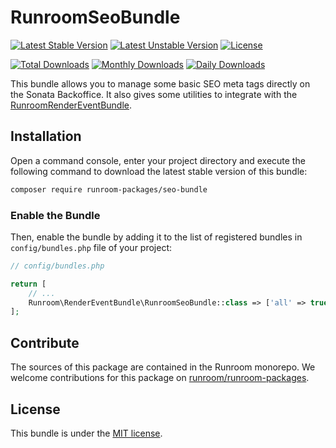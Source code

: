 RunroomSeoBundle
================

[![Latest Stable Version](https://poser.pugx.org/runroom-packages/seo-bundle/v/stable)](https://packagist.org/packages/runroom-packages/seo-bundle)
[![Latest Unstable Version](https://poser.pugx.org/runroom-packages/seo-bundle/v/unstable)](https://packagist.org/packages/runroom-packages/seo-bundle)
[![License](https://poser.pugx.org/runroom-packages/seo-bundle/license)](https://packagist.org/packages/runroom-packages/seo-bundle)

[![Total Downloads](https://poser.pugx.org/runroom-packages/seo-bundle/downloads)](https://packagist.org/packages/runroom-packages/seo-bundle)
[![Monthly Downloads](https://poser.pugx.org/runroom-packages/seo-bundle/d/monthly)](https://packagist.org/packages/runroom-packages/seo-bundle)
[![Daily Downloads](https://poser.pugx.org/runroom-packages/seo-bundle/d/daily)](https://packagist.org/packages/runroom-packages/seo-bundle)

This bundle allows you to manage some basic SEO meta tags directly on the Sonata Backoffice. It also gives some utilities to integrate with the [RunroomRenderEventBundle](https://github.com/Runroom/RunroomRenderEventBundle).

## Installation

Open a command console, enter your project directory and execute the following command to download the latest stable version of this bundle:

```bash
composer require runroom-packages/seo-bundle
```

### Enable the Bundle

Then, enable the bundle by adding it to the list of registered bundles in `config/bundles.php` file of your project:

```php
// config/bundles.php

return [
    // ...
    Runroom\RenderEventBundle\RunroomSeoBundle::class => ['all' => true],
];
```

## Contribute

The sources of this package are contained in the Runroom monorepo. We welcome contributions for this package on [runroom/runroom-packages](https://github.com/Runroom/runroom-packages).

## License

This bundle is under the [MIT license](LICENSE).
